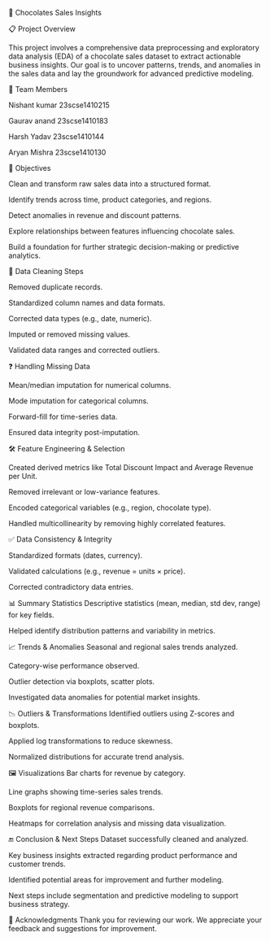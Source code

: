 🍫 Chocolates Sales Insights

📋 Project Overview

This project involves a comprehensive data preprocessing and exploratory data analysis (EDA) of a chocolate sales dataset to extract actionable business insights. Our goal is to uncover patterns, trends, and anomalies in the sales data and lay the groundwork for advanced predictive modeling.

👥 Team Members

Nishant  kumar 23scse1410215

Gaurav anand 23scse1410183

Harsh Yadav 23scse1410144

Aryan Mishra 23scse1410130

🎯 Objectives

Clean and transform raw sales data into a structured format.

Identify trends across time, product categories, and regions.

Detect anomalies in revenue and discount patterns.

Explore relationships between features influencing chocolate sales.

Build a foundation for further strategic decision-making or predictive analytics.

🧹 Data Cleaning Steps

Removed duplicate records.

Standardized column names and data formats.

Corrected data types (e.g., date, numeric).

Imputed or removed missing values.

Validated data ranges and corrected outliers.

❓ Handling Missing Data

Mean/median imputation for numerical columns.

Mode imputation for categorical columns.

Forward-fill for time-series data.

Ensured data integrity post-imputation.

🛠️ Feature Engineering & Selection

Created derived metrics like Total Discount Impact and Average Revenue per Unit.

Removed irrelevant or low-variance features.

Encoded categorical variables (e.g., region, chocolate type).

Handled multicollinearity by removing highly correlated features.

✅ Data Consistency & Integrity

Standardized formats (dates, currency).

Validated calculations (e.g., revenue = units × price).

Corrected contradictory data entries.

📊 Summary Statistics Descriptive statistics (mean, median, std dev, range) for key fields.

Helped identify distribution patterns and variability in metrics.

📈 Trends & Anomalies Seasonal and regional sales trends analyzed.

Category-wise performance observed.

Outlier detection via boxplots, scatter plots.

Investigated data anomalies for potential market insights.

📉 Outliers & Transformations Identified outliers using Z-scores and boxplots.

Applied log transformations to reduce skewness.

Normalized distributions for accurate trend analysis.

🖼️ Visualizations Bar charts for revenue by category.

Line graphs showing time-series sales trends.

Boxplots for regional revenue comparisons.

Heatmaps for correlation analysis and missing data visualization.

🔚 Conclusion & Next Steps Dataset successfully cleaned and analyzed.

Key business insights extracted regarding product performance and customer trends.

Identified potential areas for improvement and further modeling.

Next steps include segmentation and predictive modeling to support business strategy.

🙏 Acknowledgments Thank you for reviewing our work. We appreciate your feedback and suggestions for improvement.

